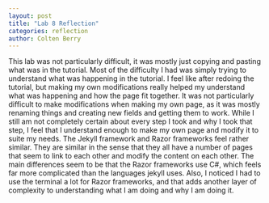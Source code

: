 ```yaml
---
layout: post
title: "Lab 8 Reflection"
categories: reflection
author: Colten Berry
---
```

This lab was not particularly difficult, it was mostly just copying and pasting what was in the tutorial. Most of the difficulty I had was simply trying to understand what was happening in the tutorial. I feel like after redoing the tutorial, but making my own modifications really helped my understand what was happening and how the page fit together. It was not particularly difficult to make modifications when making my own page, as it was mostly renaming things and creating new fields and getting them to work. While I still am not completely certain about every step I took and why I took that step, I feel that I understand enough to make my own page and modify it to suite my needs. 
The Jekyll framework and Razor frameworks feel rather similar. They are similar in the sense that they all have a number of pages that seem to link to each other and modify the content on each other. The main differences seem to be that the Razor frameworks use C#, which feels far more complicated than the languages jekyll uses. Also, I noticed I had to use the terminal a lot for Razor frameworks, and that adds another layer of complexity to understanding what I am doing and why I am doing it. 
